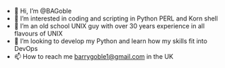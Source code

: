 - 👋 Hi, I’m @BAGoble
- 👀 I’m interested in coding and scripting in Python PERL and Korn shell
- 🌱 I’m an old school UNIX guy with over 30 years experience in all flavours of UNIX 
- 💞️ I’m looking to develop my Python and learn how my skills fit into DevOps
- 📫 How to reach me barrygoble1@gmail.com in the UK
<!---
BAGoble/BAGoble is a ✨ special ✨ repository because its `README.md` (this file) appears on your GitHub profile.
You can click the Preview link to take a look at your changes.
--->

